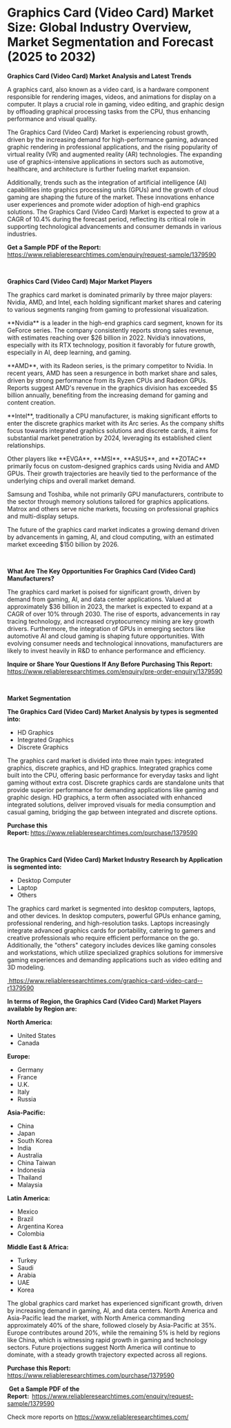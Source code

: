 <p><h1>Graphics Card (Video Card) Market Size: Global Industry Overview, Market Segmentation and Forecast (2025 to 2032)</h1></p><p><strong>Graphics Card (Video Card) Market Analysis and Latest Trends</strong></p>
<p><p>A graphics card, also known as a video card, is a hardware component responsible for rendering images, videos, and animations for display on a computer. It plays a crucial role in gaming, video editing, and graphic design by offloading graphical processing tasks from the CPU, thus enhancing performance and visual quality.</p><p>The Graphics Card (Video Card) Market is experiencing robust growth, driven by the increasing demand for high-performance gaming, advanced graphic rendering in professional applications, and the rising popularity of virtual reality (VR) and augmented reality (AR) technologies. The expanding use of graphics-intensive applications in sectors such as automotive, healthcare, and architecture is further fueling market expansion.</p><p>Additionally, trends such as the integration of artificial intelligence (AI) capabilities into graphics processing units (GPUs) and the growth of cloud gaming are shaping the future of the market. These innovations enhance user experiences and promote wider adoption of high-end graphics solutions. The Graphics Card (Video Card) Market is expected to grow at a CAGR of 10.4% during the forecast period, reflecting its critical role in supporting technological advancements and consumer demands in various industries.</p></p>
<p><strong>Get a Sample PDF of the Report:&nbsp;</strong> <a href="https://www.reliableresearchtimes.com/enquiry/request-sample/1379590?utm_campaign=1581&utm_medium=2&utm_source=Github&utm_content=ia&utm_term=06042025&utm_id=graphics-card-video-card">https://www.reliableresearchtimes.com/enquiry/request-sample/1379590</a></p>
<p>&nbsp;</p>
<p><strong>Graphics Card (Video Card) Major Market Players</strong></p>
<p><p>The graphics card market is dominated primarily by three major players: Nvidia, AMD, and Intel, each holding significant market shares and catering to various segments ranging from gaming to professional visualization.</p><p>**Nvidia** is a leader in the high-end graphics card segment, known for its GeForce series. The company consistently reports strong sales revenue, with estimates reaching over $26 billion in 2022. Nvidia’s innovations, especially with its RTX technology, position it favorably for future growth, especially in AI, deep learning, and gaming.</p><p>**AMD**, with its Radeon series, is the primary competitor to Nvidia. In recent years, AMD has seen a resurgence in both market share and sales, driven by strong performance from its Ryzen CPUs and Radeon GPUs. Reports suggest AMD's revenue in the graphics division has exceeded $5 billion annually, benefiting from the increasing demand for gaming and content creation.</p><p>**Intel**, traditionally a CPU manufacturer, is making significant efforts to enter the discrete graphics market with its Arc series. As the company shifts focus towards integrated graphics solutions and discrete cards, it aims for substantial market penetration by 2024, leveraging its established client relationships.</p><p>Other players like **EVGA**, **MSI**, **ASUS**, and **ZOTAC** primarily focus on custom-designed graphics cards using Nvidia and AMD GPUs. Their growth trajectories are heavily tied to the performance of the underlying chips and overall market demand.</p><p>Samsung and Toshiba, while not primarily GPU manufacturers, contribute to the sector through memory solutions tailored for graphics applications. Matrox and others serve niche markets, focusing on professional graphics and multi-display setups.</p><p>The future of the graphics card market indicates a growing demand driven by advancements in gaming, AI, and cloud computing, with an estimated market exceeding $150 billion by 2026.</p></p>
<p>&nbsp;</p>
<p><strong>What Are The Key Opportunities For Graphics Card (Video Card) Manufacturers?</strong></p>
<p><p>The graphics card market is poised for significant growth, driven by demand from gaming, AI, and data center applications. Valued at approximately $36 billion in 2023, the market is expected to expand at a CAGR of over 10% through 2030. The rise of esports, advancements in ray tracing technology, and increased cryptocurrency mining are key growth drivers. Furthermore, the integration of GPUs in emerging sectors like automotive AI and cloud gaming is shaping future opportunities. With evolving consumer needs and technological innovations, manufacturers are likely to invest heavily in R&D to enhance performance and efficiency.</p></p>
<p><strong>Inquire or Share Your Questions If Any Before Purchasing This Report:</strong> <a href="https://www.reliableresearchtimes.com/enquiry/pre-order-enquiry/1379590?utm_campaign=1581&utm_medium=2&utm_source=Github&utm_content=ia&utm_term=06042025&utm_id=graphics-card-video-card">https://www.reliableresearchtimes.com/enquiry/pre-order-enquiry/1379590</a></p>
<p>&nbsp;</p>
<p><strong>Market Segmentation</strong></p>
<p><strong>The Graphics Card (Video Card) Market Analysis by types is segmented into:</strong></p>
<p><ul><li>HD Graphics</li><li>Integrated Graphics</li><li>Discrete Graphics</li></ul></p>
<p><p>The graphics card market is divided into three main types: integrated graphics, discrete graphics, and HD graphics. Integrated graphics come built into the CPU, offering basic performance for everyday tasks and light gaming without extra cost. Discrete graphics cards are standalone units that provide superior performance for demanding applications like gaming and graphic design. HD graphics, a term often associated with enhanced integrated solutions, deliver improved visuals for media consumption and casual gaming, bridging the gap between integrated and discrete options.</p></p>
<p><strong>Purchase this Report:&nbsp;</strong><a href="https://www.reliableresearchtimes.com/purchase/1379590?utm_campaign=1581&utm_medium=2&utm_source=Github&utm_content=ia&utm_term=06042025&utm_id=graphics-card-video-card">https://www.reliableresearchtimes.com/purchase/1379590</a></p>
<p>&nbsp;</p>
<p><strong>The Graphics Card (Video Card) Market Industry Research by Application is segmented into:</strong></p>
<p><ul><li>Desktop Computer</li><li>Laptop</li><li>Others</li></ul></p>
<p><p>The graphics card market is segmented into desktop computers, laptops, and other devices. In desktop computers, powerful GPUs enhance gaming, professional rendering, and high-resolution tasks. Laptops increasingly integrate advanced graphics cards for portability, catering to gamers and creative professionals who require efficient performance on the go. Additionally, the "others" category includes devices like gaming consoles and workstations, which utilize specialized graphics solutions for immersive gaming experiences and demanding applications such as video editing and 3D modeling.</p></p>
<p><a href="https://www.reliableresearchtimes.com/graphics-card-video-card--r1379590?utm_campaign=1581&utm_medium=2&utm_source=Github&utm_content=ia&utm_term=06042025&utm_id=graphics-card-video-card">&nbsp;https://www.reliableresearchtimes.com/graphics-card-video-card--r1379590</a></p>
<p><strong>In terms of Region, the Graphics Card (Video Card) Market Players available by Region are:</strong></p>
<p>
    <p> <strong> North America: </strong>
        <ul>
            <li>United States</li>
            <li>Canada</li>
        </ul>
        </p> 
    <p> <strong> Europe: </strong>
        <ul>
            <li>Germany</li>
            <li>France</li>
            <li>U.K.</li>
            <li>Italy</li>
            <li>Russia</li>
        </ul>
        </p> 
    <p> <strong> Asia-Pacific: </strong>
        <ul>
            <li>China</li>
            <li>Japan</li>
            <li>South Korea</li>
            <li>India</li>
            <li>Australia</li>
            <li>China Taiwan</li>
            <li>Indonesia</li>
            <li>Thailand</li>
            <li>Malaysia</li>
        </ul>
        </p> 
    <p> <strong> Latin America: </strong>
        <ul>
            <li>Mexico</li>
            <li>Brazil</li>
            <li>Argentina Korea</li>
            <li>Colombia</li>
        </ul>
        </p> 
    <p> <strong> Middle East & Africa: </strong>
        <ul>
            <li>Turkey</li>
            <li>Saudi</li>
            <li>Arabia</li>
            <li>UAE</li>
            <li>Korea</li>
        </ul>
    </p>
    </p>
<p><p>The global graphics card market has experienced significant growth, driven by increasing demand in gaming, AI, and data centers. North America and Asia-Pacific lead the market, with North America commanding approximately 40% of the share, followed closely by Asia-Pacific at 35%. Europe contributes around 20%, while the remaining 5% is held by regions like China, which is witnessing rapid growth in gaming and technology sectors. Future projections suggest North America will continue to dominate, with a steady growth trajectory expected across all regions.</p></p>
<p><strong>Purchase this Report: </strong><a href="https://www.reliableresearchtimes.com/purchase/1379590?utm_campaign=1581&utm_medium=2&utm_source=Github&utm_content=ia&utm_term=06042025&utm_id=graphics-card-video-card">https://www.reliableresearchtimes.com/purchase/1379590</a></p>
<p>&nbsp;<strong>Get a Sample PDF of the Report:&nbsp;&nbsp;</strong><a href="https://www.reliableresearchtimes.com/enquiry/request-sample/1379590?utm_campaign=1581&utm_medium=2&utm_source=Github&utm_content=ia&utm_term=06042025&utm_id=graphics-card-video-card">https://www.reliableresearchtimes.com/enquiry/request-sample/1379590</a></p>
<p><strong></strong></p>
<p>Check more reports on <a href="https://www.reliableresearchtimes.com/?utm_campaign=1581&utm_medium=2&utm_source=Github&utm_content=ia&utm_term=06042025&utm_id=graphics-card-video-card">https://www.reliableresearchtimes.com/</a></p>